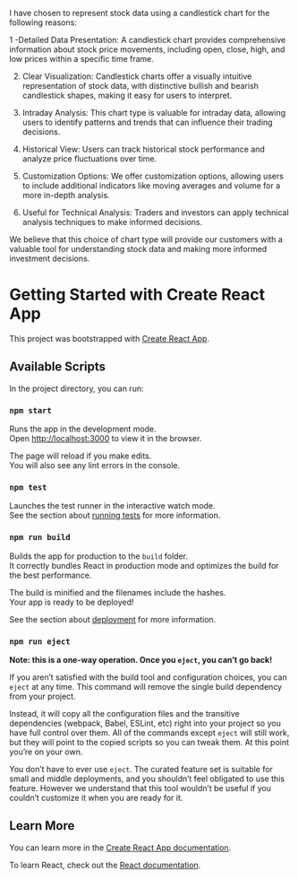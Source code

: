 I have chosen to represent stock data using a candlestick chart for the following reasons:

1 -Detailed Data Presentation: A candlestick chart provides comprehensive information about stock price movements, including open, close, high, and low prices within a specific time frame.

2. Clear Visualization: Candlestick charts offer a visually intuitive representation of stock data, with distinctive bullish and bearish candlestick shapes, making it easy for users to interpret.

3. Intraday Analysis: This chart type is valuable for intraday data, allowing users to identify patterns and trends that can influence their trading decisions.

4. Historical View: Users can track historical stock performance and analyze price fluctuations over time.
 
5. Customization Options: We offer customization options, allowing users to include additional indicators like moving averages and volume for a more in-depth analysis.

6. Useful for Technical Analysis: Traders and investors can apply technical analysis techniques to make informed decisions.

We believe that this choice of chart type will provide our customers with a valuable tool for understanding stock data and making more informed investment decisions.













# Getting Started with Create React App

This project was bootstrapped with [Create React App](https://github.com/facebook/create-react-app).

## Available Scripts

In the project directory, you can run:

### `npm start`

Runs the app in the development mode.\
Open [http://localhost:3000](http://localhost:3000) to view it in the browser.

The page will reload if you make edits.\
You will also see any lint errors in the console.

### `npm test`

Launches the test runner in the interactive watch mode.\
See the section about [running tests](https://facebook.github.io/create-react-app/docs/running-tests) for more information.

### `npm run build`

Builds the app for production to the `build` folder.\
It correctly bundles React in production mode and optimizes the build for the best performance.

The build is minified and the filenames include the hashes.\
Your app is ready to be deployed!

See the section about [deployment](https://facebook.github.io/create-react-app/docs/deployment) for more information.

### `npm run eject`

**Note: this is a one-way operation. Once you `eject`, you can’t go back!**

If you aren’t satisfied with the build tool and configuration choices, you can `eject` at any time. This command will remove the single build dependency from your project.

Instead, it will copy all the configuration files and the transitive dependencies (webpack, Babel, ESLint, etc) right into your project so you have full control over them. All of the commands except `eject` will still work, but they will point to the copied scripts so you can tweak them. At this point you’re on your own.

You don’t have to ever use `eject`. The curated feature set is suitable for small and middle deployments, and you shouldn’t feel obligated to use this feature. However we understand that this tool wouldn’t be useful if you couldn’t customize it when you are ready for it.

## Learn More

You can learn more in the [Create React App documentation](https://facebook.github.io/create-react-app/docs/getting-started).

To learn React, check out the [React documentation](https://reactjs.org/).
